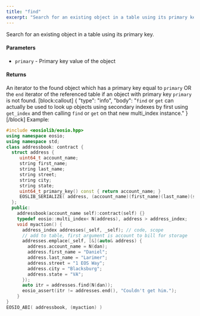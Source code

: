 ```yaml
---
title: "find"
excerpt: "Search for an existing object in a table using its primary key."
---
```

Search for an existing object in a table using its primary key.

#### Parameters
* `primary` - Primary key value of the object

#### Returns
An iterator to the found object which has a primary key equal to `primary` OR the `end` iterator of the referenced table if an object with primary key `primary` is not found.
[block:callout]
{
  "type": "info",
  "body": "`find` or `get` can actually be used to look up objects using secondary indexes by first using `get_index` and then calling `find` or `get` on that new multi_index instance."
}
[/block]
Example:

```cpp
#include <eosiolib/eosio.hpp>
using namespace eosio;
using namespace std;
class addressbook: contract {
  struct address {
     uint64_t account_name;
     string first_name;
     string last_name;
     string street;
     string city;
     string state;
     uint64_t primary_key() const { return account_name; }
     EOSLIB_SERIALIZE( address, (account_name)(first_name)(last_name)(street)(city)(state) )
  };
  public:
    addressbook(account_name self):contract(self) {}
    typedef eosio::multi_index< N(address), address > address_index;
    void myaction() {
      address_index addresses(_self, _self); // code, scope
      // add to table, first argument is account to bill for storage
      addresses.emplace(_self, [&](auto& address) {
        address.account_name = N(dan);
        address.first_name = "Daniel";
        address.last_name = "Larimer";
        address.street = "1 EOS Way";
        address.city = "Blacksburg";
        address.state = "VA";
      });
      auto itr = addresses.find(N(dan));
      eosio_assert(itr != addresses.end(), "Couldn't get him.");
    }
}
EOSIO_ABI( addressbook, (myaction) )
```